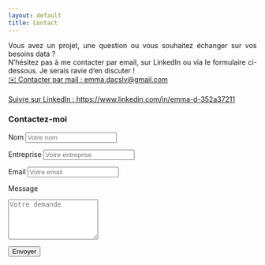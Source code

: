 ```yaml
---
layout: default
title: Contact
---
```




<div id="contact"></div>
<div style="text-align: justify;">
Vous avez un projet, une question ou vous souhaitez échanger sur vos besoins data ?<br>
N’hésitez pas à me contacter par email, sur LinkedIn ou via le formulaire ci-dessous. Je serais ravie d’en discuter !
</div>


<div class="textecentre">
    <!-- Bouton mail -->
    <a href="mailto:emma.dacslv@gmail.com" class="badge-mail">
        ✉️ Contacter par mail : emma.dacslv@gmail.com
    </a>
    <br><br>
    <!-- Bouton Suivre sur LinkedIn -->
    <a class="btn-github" href="https://www.linkedin.com/comm/mynetwork/discovery-see-all?usecase=PEOPLE_FOLLOWS&followMember=emma-d-352a37211" target="_blank">
        Suivre sur LinkedIn : https://www.linkedin.com/in/emma-d-352a37211
    </a>
</div>

         

<form action="https://formsubmit.co/25f8342e7ed18e484f8a024826d9583f" method="POST" class="contact-form">
  <h3>Contactez-moi</h3>

  <label for="name">Nom</label>
  <input type="text" id="name" name="name" placeholder="Votre nom" required>

  <label for="entreprise">Entreprise</label>
  <input type="text" id="entreprise" name="entreprise" placeholder="Votre entreprise" required>

  <label for="email">Email</label>
  <input type="email" id="email" name="email" placeholder="Votre email" required>

  <label for="message">Message</label>
  <textarea id="message" name="message" placeholder="Votre demande" rows="5" required></textarea>

  <button type="submit">Envoyer</button>
</form>

